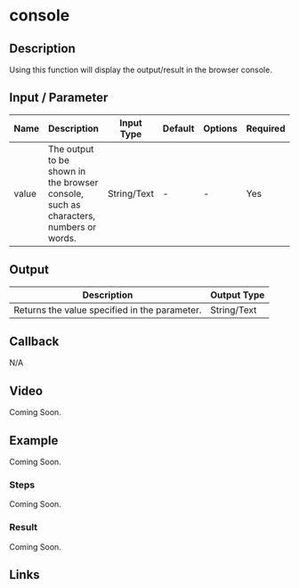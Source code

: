 # console

## Description

Using this function will display the output/result in the browser console. 

## Input / Parameter

| Name | Description | Input Type | Default | Options | Required |
| ------ | ------ | ------ | ------ | ------ | ------ |
| value | The output to be shown in the browser console, such as characters, numbers or words. | String/Text | - | - | Yes |

## Output

| Description | Output Type |
| ------ | ------ |
| Returns the value specified in the parameter. | String/Text |

## Callback

N/A

## Video

Coming Soon.

<!-- Format: [![Video]({image-path}?raw=true)]({url-link}) -->

## Example

Coming Soon.

<!-- Share a scenario, like a user requirements. -->

### Steps

Coming Soon.

<!-- Show the steps and share some screenshots.

1. .....

Format: ![]({image-path}?raw=true) -->

### Result

Coming Soon.

<!-- Explain the output.

Format: ![]({image-path}?raw=true) -->

## Links